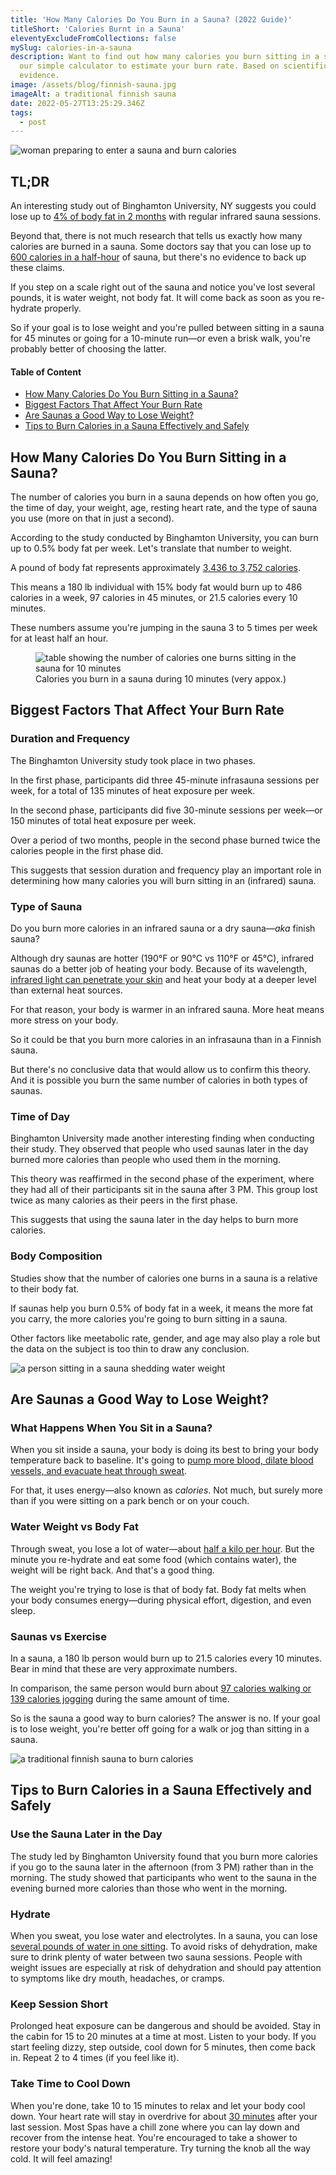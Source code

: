```yaml
---
title: 'How Many Calories Do You Burn in a Sauna? (2022 Guide)'
titleShort: 'Calories Burnt in a Sauna'
eleventyExcludeFromCollections: false
mySlug: calories-in-a-sauna
description: Want to find out how many calories you burn sitting in a sauna? Use
  our simple calculator to estimate your burn rate. Based on scientific
  evidence.
image: /assets/blog/finnish-sauna.jpg
imageAlt: a traditional finnish sauna
date: 2022-05-27T13:25:29.346Z
tags:
  - post
---
```


<img class="img-fw" src="/assets/blog/burning-calories-sauna.jpg" alt="woman preparing to enter a sauna and burn calories">

## TL;DR

An interesting study out of Binghamton University, NY suggests you could lose up to <a href="https://www.healwithheat.com/wp-content/uploads/2017/06/weightlossstudy.pdf" target="_blank" rel="noreferrer noopener">4% of body fat in 2 months</a> with regular infrared sauna sessions.

Beyond that, there is not much research that tells us exactly how many calories are burned in a sauna. Some doctors say that you can lose up to <a href="https://www.thecut.com/swellness/2016/07/infrared-sauna-benefits.html" target="_blank" rel="noreferrer noopener">600 calories in a half-hour</a> of sauna, but there's no evidence to back up these claims.

If you step on a scale right out of the sauna and notice you've lost several pounds, it is water weight, not body fat. It will come back as soon as you re-hydrate properly.

So if your goal is to lose weight and you're pulled between sitting in a sauna for 45 minutes or going for a 10-minute run—or even a brisk walk, you're probably better of choosing the latter.

<div class="toc">
    <h4 class="toc__title">Table of Content</h4>
    <ul>
        <li><a href="#how-many-calories">How Many Calories Do You Burn Sitting in a Sauna?</a></li>
        <li><a href="#factors">Biggest Factors That Affect Your Burn Rate</a></li>
        <li><a href="#good-way-to-lose-weight">Are Saunas a Good Way to Lose Weight?</a></li>
        <li><a href="#tips-sauna">Tips to Burn Calories in a Sauna Effectively and Safely</a></li>
    </ul>
</div>

<h2 id="how-many-calories">How Many Calories Do You Burn Sitting in a Sauna?</h2>

The number of calories you burn in a sauna depends on how often you go, the time of day, your weight, age, resting heart rate, and the type of sauna you use (more on that in just a second).

According to the study conducted by Binghamton University, you can burn up to 0.5% body fat per week. Let's translate that number to weight.

A pound of body fat represents approximately <a href="https://www.healthline.com/nutrition/calories-in-a-pound-of-fat" target="_blank" rel="noreferrer noopener">3,436 to 3,752 calories</a>.

This means a 180 lb individual with 15% body fat would burn up to 486 calories in a week, 97 calories in 45 minutes, or 21.5 calories every 10 minutes.

These numbers assume you're jumping in the sauna 3 to 5 times per week for at least half an hour.

<figure>
<img class="img-fw" src="/assets/blog/calories-burned-sauna.jpg" alt="table showing the number of calories one burns sitting in the sauna for 10 minutes">
<figcaption>Calories you burn in a sauna during 10 minutes (very appox.)</figcaption>
</figure>

<h2 id="factors">Biggest Factors That Affect Your Burn Rate</h2>

### Duration and Frequency

The Binghamton University study took place in two phases.

In the first phase, participants did three 45-minute infrasauna sessions per week, for a total of 135 minutes of heat exposure per week.

In the second phase, participants did five 30-minute sessions per week—or 150 minutes of total heat exposure per week.

Over a period of two months, people in the second phase burned twice the calories people in the first phase did.

This suggests that session duration and frequency play an important role in determining how many calories you will burn sitting in an (infrared) sauna.

### Type of Sauna

Do you burn more calories in an infrared sauna or a dry sauna—_aka_ finish sauna?

Although dry saunas are hotter (190°F or 90°C vs 110°F or 45°C), infrared saunas do a better job of heating your body. Because of its wavelength, <a href="https://www.webmd.com/balance/health-benefits-of-infrared-saunas" target="_blank" rel="noreferrer noopener">infrared light can penetrate your skin</a> and heat your body at a deeper level than external heat sources.

For that reason, your body is warmer in an infrared sauna. More heat means more stress on your body.

So it could be that you burn more calories in an infrasauna than in a Finnish sauna.

But there's no conclusive data that would allow us to confirm this theory. And it is possible you burn the same number of calories in both types of saunas.

### Time of Day

Binghamton University made another interesting finding when conducting their study. They observed that people who used saunas later in the day burned more calories than people who used them in the morning.

This theory was reaffirmed in the second phase of the experiment, where they had all of their participants sit in the sauna after 3 PM. This group lost twice as many calories as their peers in the first phase.

This suggests that using the sauna later in the day helps to burn more calories.

### Body Composition

Studies show that the number of calories one burns in a sauna is a relative to their body fat.

If saunas help you burn 0.5% of body fat in a week, it means the more fat you carry, the more calories you're going to burn sitting in a sauna.

Other factors like meetabolic rate, gender, and age may also play a role but the data on the subject is too thin to draw any conclusion.

<img class="img-fw" src="/assets/blog/water-weight-sauna.jpg" alt="a person sitting in a sauna shedding water weight">

<h2 id="good-way-to-lose-weight">Are Saunas a Good Way to Lose Weight?</h2>

### What Happens When You Sit in a Sauna?

When you sit inside a sauna, your body is doing its best to bring your body temperature back to baseline. It's going to <a href="https://clinmedjournals.org/articles/iacph/international-archives-of-clinical-physiology-iacph-1-001.php" target="_blank" rel="noreferrer noopener">pump more blood, dilate blood vessels, and evacuate heat through sweat</a>.

For that, it uses energy—also known as _calories_. Not much, but surely more than if you were sitting on a park bench or on your couch.

### Water Weight vs Body Fat

Through sweat, you lose a lot of water—about <a href="https://www.researchgate.net/publication/330534697_Correlations_between_Repeated_Use_of_Dry_Sauna_for_4_x_10_Minutes_Physiological_Parameters_Anthropometric_Features_and_Body_Composition_in_Young_Sedentary_and_Overweight_Men_Health_Implications" target="_blank" rel="noreferrer noopener">half a kilo per hour</a>. But the minute you re-hydrate and eat some food (which contains water), the weight will be right back. And that's a good thing.

The weight you're trying to lose is that of body fat. Body fat melts when your body consumes energy—during physical effort, digestion, and even sleep.

### Saunas vs Exercise

In a sauna, a 180 lb person would burn up to 21.5 calories every 10 minutes. Bear in mind that these are very approximate numbers.

In comparison, the same person would burn about <a href="https://www.researchgate.net/publication/228499025_Distributed_application_for_calories_optimization" target="_blank" rel="noreferrer noopener">97 calories walking or 139 calories jogging</a> during the same amount of time.

So is the sauna a good way to burn calories? The answer is no. If your goal is to lose weight, you're better off going for a walk or jog than sitting in a sauna.

<img class="img-fw" src="/assets/blog/finnish-sauna.jpg" alt="a traditional finnish sauna to burn calories">

<h2 id="tips-sauna">Tips to Burn Calories in a Sauna Effectively and Safely</h2>

### Use the Sauna Later in the Day

The <study href="https://westfield.chillcryo.net/research/far-infrared-saunas-and-weight-loss-binghamton-university-new-york-2014/" target="_blank" rel="noreferrer noopener">study</a> led by Binghamton University found that you burn more calories if you go to the sauna later in the afternoon (from 3 PM) rather than in the morning. The study showed that participants who went to the sauna in the evening burned more calories than those who went in the morning.

### Hydrate

When you sweat, you lose water and electrolytes. In a sauna, you can lose <a href="https://www.ncbi.nlm.nih.gov/pmc/articles/PMC4295591/" target="_blank" rel="noreferrer noopener">several pounds of water in one sitting</a>. To avoid risks of dehydration, make sure to drink plenty of water between two sauna sessions. People with weight issues are especially at risk of dehydration and should pay attention to symptoms like dry mouth, headaches, or cramps.

### Keep Session Short

Prolonged heat exposure can be dangerous and should be avoided. Stay in the cabin for 15 to 20 minutes at a time at most. Listen to your body. If you start feeling dizzy, step outside, cool down for 5 minutes, then come back in. Repeat 2 to 4 times (if you feel like it).

### Take Time to Cool Down

When you're done, take 10 to 15 minutes to relax and let your body cool down. Your heart rate will stay in overdrive for about <a href="https://journals.sagepub.com/doi/abs/10.1177/2047487317737629" target="_blank" rel="noreferrer noopener">30 minutes</a> after your last session. Most Spas have a chill zone where you can lay down and recover from the intense heat. You're encouraged to take a shower to restore your body's natural temperature. Try turning the knob all the way cold. It will feel amazing!
